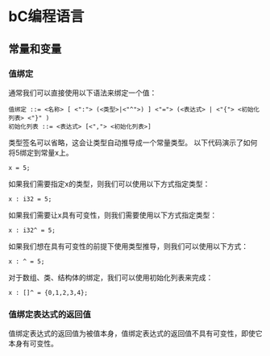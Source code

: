 # bC编程语言
## 常量和变量

### 值绑定

通常我们可以直接使用以下语法来绑定一个值：

~~~cb
值绑定 ::= <名称> [ <":"> (<类型>|<"^">) ] <"="> (<表达式> | <"{"> <初始化列表> <"}" )
初始化列表 ::= <表达式> [<","> <初始化列表>]
~~~

类型签名可以省略，这会让类型自动推导成一个常量类型。
以下代码演示了如何将5绑定到常量x上。

~~~cb
x = 5;
~~~

如果我们需要指定x的类型，则我们可以使用以下方式指定类型：

~~~cb
x : i32 = 5;
~~~

如果我们需要让x具有可变性，则我们需要使用以下方式指定类型：

~~~cb
x : i32^ = 5;
~~~

如果我们想在具有可变性的前提下使用类型推导，则我们可以使用以下方式：

~~~cb
x : ^ = 5;
~~~

对于数组、类、结构体的绑定，我们可以使用初始化列表来完成：

~~~cb
x : []^ = {0,1,2,3,4};
~~~

### 值绑定表达式的返回值
值绑定表达式的返回值为被值本身，值绑定表达式的返回值不具有可变性，即使它本身有可变性。

